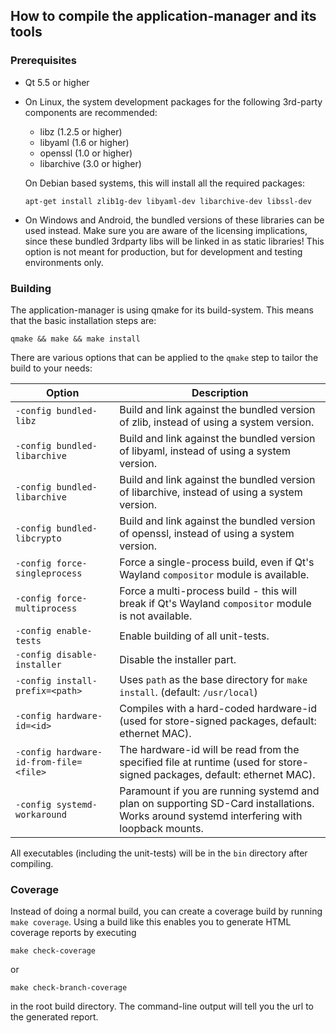 ## How to compile the application-manager and its tools

### Prerequisites
* Qt 5.5 or higher
* On Linux, the system development packages for the following 3rd-party components are recommended:
  * libz (1.2.5 or higher)
  * libyaml (1.6 or higher)
  * openssl (1.0 or higher)
  * libarchive (3.0 or higher)

  On Debian based systems, this will install all the required packages:
  ```
  apt-get install zlib1g-dev libyaml-dev libarchive-dev libssl-dev
  ```
* On Windows and Android, the bundled versions of these libraries can be used instead. Make sure you
  are aware of the licensing implications, since these bundled 3rdparty libs will be linked in as
  static libraries! This option is not meant for production, but for development and testing
  environments only.

### Building
The application-manager is using qmake for its build-system. This means that the basic
installation steps are:
```
qmake && make && make install
```

There are various options that can be applied to the `qmake` step to tailor the build to your needs:

| Option | Description |
| ------ | ----------- |
| `-config bundled-libz`          | Build and link against the bundled version of zlib, instead of using a system version.
| `-config bundled-libarchive`    | Build and link against the bundled version of libyaml, instead of using a system version.
| `-config bundled-libarchive`    | Build and link against the bundled version of libarchive, instead of using a system version.
| `-config bundled-libcrypto`     | Build and link against the bundled version of openssl, instead of using a system version.
| `-config force-singleprocess`   | Force a single-process build, even if Qt's Wayland `compositor` module is available.
| `-config force-multiprocess`    | Force a multi-process build - this will break if Qt's Wayland `compositor` module is not available.
| `-config enable-tests`          | Enable building of all unit-tests.
| `-config disable-installer`     | Disable the installer part.
| `-config install-prefix=<path>` | Uses `path` as the base directory for `make install`. (default: `/usr/local`)
| `-config hardware-id=<id>`      | Compiles with a hard-coded hardware-id (used for store-signed packages, default: ethernet MAC).
| `-config hardware-id-from-file=<file>` | The hardware-id will be read from the specified file at runtime (used for store-signed packages, default: ethernet MAC).
| `-config systemd-workaround`    | Paramount if you are running systemd and plan on supporting SD-Card installations. Works around systemd interfering with loopback mounts.

All executables (including the unit-tests) will be in the `bin` directory after compiling.

### Coverage

Instead of doing a normal build, you can create a coverage build by running `make coverage`. Using
a build like this enables you to generate HTML coverage reports by executing
```
make check-coverage
```
or
```
make check-branch-coverage
```
in the root build directory. The command-line output will tell you the url to the generated report.

